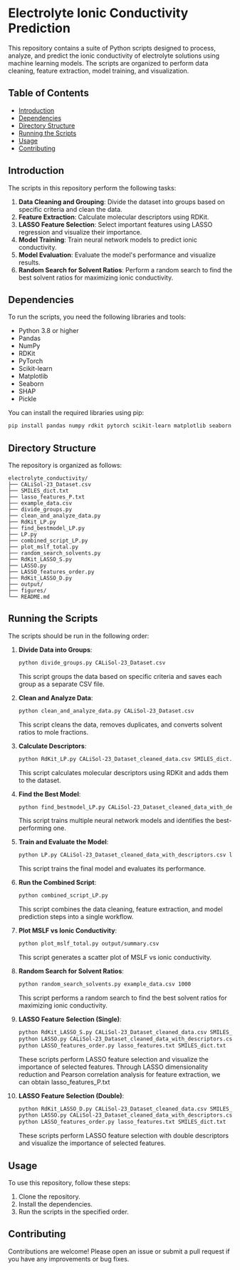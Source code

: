 # Electrolyte Ionic Conductivity Prediction

This repository contains a suite of Python scripts designed to process, analyze, and predict the ionic conductivity of electrolyte solutions using machine learning models. The scripts are organized to perform data cleaning, feature extraction, model training, and visualization.

## Table of Contents

- [Introduction](#introduction)
- [Dependencies](#dependencies)
- [Directory Structure](#directory-structure)
- [Running the Scripts](#running-the-scripts)
- [Usage](#usage)
- [Contributing](#contributing)

## Introduction

The scripts in this repository perform the following tasks:
1. **Data Cleaning and Grouping**: Divide the dataset into groups based on specific criteria and clean the data.
2. **Feature Extraction**: Calculate molecular descriptors using RDKit.
3. **LASSO Feature Selection**: Select important features using LASSO regression and visualize their importance.
4. **Model Training**: Train neural network models to predict ionic conductivity.
5. **Model Evaluation**: Evaluate the model's performance and visualize results.
6. **Random Search for Solvent Ratios**: Perform a random search to find the best solvent ratios for maximizing ionic conductivity.


## Dependencies

To run the scripts, you need the following libraries and tools:
- Python 3.8 or higher
- Pandas
- NumPy
- RDKit
- PyTorch
- Scikit-learn
- Matplotlib
- Seaborn
- SHAP
- Pickle

You can install the required libraries using pip:
```bash
pip install pandas numpy rdkit pytorch scikit-learn matplotlib seaborn shap
```

## Directory Structure

The repository is organized as follows:
```
electrolyte_conductivity/
├── CALiSol-23_Dataset.csv
├── SMILES_dict.txt
├── lasso_features_P.txt
├── example_data.csv
├── divide_groups.py
├── clean_and_analyze_data.py
├── RdKit_LP.py
├── find_bestmodel_LP.py
├── LP.py
├── combined_script_LP.py
├── plot_mslf_total.py
├── random_search_solvents.py
├── RdKit_LASSO_S.py
├── LASSO.py
├── LASSO_features_order.py
├── RdKit_LASSO_D.py
├── output/
├── figures/
└── README.md
```

## Running the Scripts

The scripts should be run in the following order:

1. **Divide Data into Groups**:
   ```bash
   python divide_groups.py CALiSol-23_Dataset.csv
   ```
   This script groups the data based on specific criteria and saves each group as a separate CSV file.

2. **Clean and Analyze Data**:
   ```bash
   python clean_and_analyze_data.py CALiSol-23_Dataset.csv
   ```
   This script cleans the data, removes duplicates, and converts solvent ratios to mole fractions.

3. **Calculate Descriptors**:
   ```bash
   python RdKit_LP.py CALiSol-23_Dataset_cleaned_data.csv SMILES_dict.txt
   ```
   This script calculates molecular descriptors using RDKit and adds them to the dataset.

4. **Find the Best Model**:
   ```bash
   python find_bestmodel_LP.py CALiSol-23_Dataset_cleaned_data_with_descriptors.csv lasso_features_P.txt
   ```
   This script trains multiple neural network models and identifies the best-performing one.

5. **Train and Evaluate the Model**:
   ```bash
   python LP.py CALiSol-23_Dataset_cleaned_data_with_descriptors.csv lasso_features_P.txt
   ```
   This script trains the final model and evaluates its performance.

6. **Run the Combined Script**:
   ```bash
   python combined_script_LP.py
   ```
   This script combines the data cleaning, feature extraction, and model prediction steps into a single workflow.

7. **Plot MSLF vs Ionic Conductivity**:
   ```bash
   python plot_mslf_total.py output/summary.csv
   ```
   This script generates a scatter plot of MSLF vs ionic conductivity.

8. **Random Search for Solvent Ratios**:
   ```bash
   python random_search_solvents.py example_data.csv 1000
   ```
   This script performs a random search to find the best solvent ratios for maximizing ionic conductivity.

9. **LASSO Feature Selection (Single)**:
   ```bash
   python RdKit_LASSO_S.py CALiSol-23_Dataset_cleaned_data.csv SMILES_dict.txt
   python LASSO.py CALiSol-23_Dataset_cleaned_data_with_descriptors.csv SMILES_dict.txt
   python LASSO_features_order.py lasso_features.txt SMILES_dict.txt
   ```
   These scripts perform LASSO feature selection and visualize the importance of selected features. Through LASSO dimensionality reduction and Pearson correlation analysis for feature extraction, we can obtain lasso_features_P.txt

10. **LASSO Feature Selection (Double)**:
    ```bash
    python RdKit_LASSO_D.py CALiSol-23_Dataset_cleaned_data.csv SMILES_dict.txt
    python LASSO.py CALiSol-23_Dataset_cleaned_data_with_descriptors.csv SMILES_dict.txt
    python LASSO_features_order.py lasso_features.txt SMILES_dict.txt
    ```
    These scripts perform LASSO feature selection with double descriptors and visualize the importance of selected features.

## Usage

To use this repository, follow these steps:
1. Clone the repository.
2. Install the dependencies.
3. Run the scripts in the specified order.

## Contributing

Contributions are welcome! Please open an issue or submit a pull request if you have any improvements or bug fixes.
